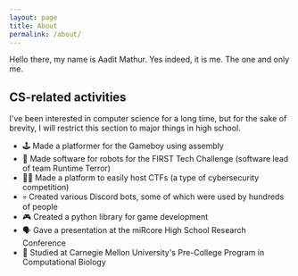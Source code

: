```yaml
---
layout: page
title: About
permalink: /about/
---
```


Hello there, my name is Aadit Mathur. Yes indeed, it is me. The one and only me.



## CS-related activities
I've been interested in computer science for a long time, but for the sake of brevity, I will restrict this section to major things in high school.

- 🕹️ Made a platformer for the Gameboy using assembly
- 🤖 Made software for robots for the FIRST Tech Challenge (software lead of team Runtime Terror)
- 🧑‍💻 Made a platform to easily host CTFs (a type of cybersecurity competition)
- 💀 Created various Discord bots, some of which were used by hundreds of people
- 🎮 Created a python library for game development
- 🗣️ Gave a presentation at the miRcore High School Research Conference
- 🏫 Studied at Carnegie Mellon University's Pre-College Program in Computational Biology

